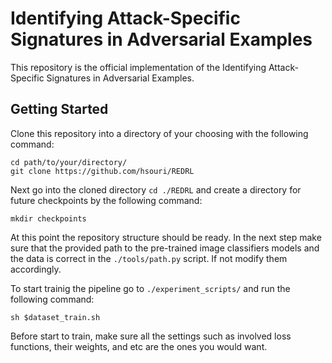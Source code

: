 # Identifying Attack-Specific Signatures in Adversarial Examples
This repository is the official implementation of the Identifying Attack-Specific Signatures in Adversarial Examples.

## Getting Started 

Clone this repository into a directory of your choosing with the following command:

```
cd path/to/your/directory/
git clone https://github.com/hsouri/REDRL
```

Next go into the cloned directory `cd ./REDRL` and create a directory for future checkpoints by the following command:

```
mkdir checkpoints
```

At this point the repository structure should be ready. In the next step make sure that the provided path to the pre-trained image classifiers models and the data is correct in the `./tools/path.py` script. If not modify them accordingly.

To start trainig the pipeline go to `./experiment_scripts/` and run the following command:

```
sh $dataset_train.sh
```

Before start to train, make sure all the settings such as involved loss functions, their weights, and etc are the ones you would want. 

<!-- Also note that currently only `CIFAR10` dataset has all the training data.   -->
